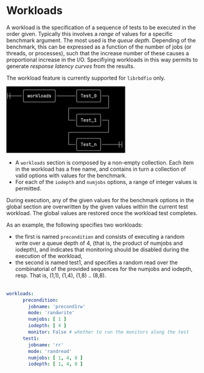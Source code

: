 # Workloads

A workload is the specification of a sequence of tests to be executed in the order given.
Typically this involves a *range* of values for a specific benchmark argument. The most used is
the *queue depth*. Depending of the benchmark, this can be expressed as a function of the number
of jobs (or threads, or processes), such that the increase number of these causes a proportional
increase in the I/O. Specifiying workloads in this way permits to generate *response latency curves*
from the results.

The workload feature is currently supported for `librbdfio` only.

![workloads](./workloads.png)

* A `workloads`  section is composed by a non-empty collection. Each item in the workload has a free name,
and contains in turn a collection of valid options with values for the benchmark.
* For each of the `iodepth` and `numjobs` options, a range of integer values is permitted.

During execution, any of the given values for the benchmark options in the global section are overwritten
by the given values within the current test workload. The global values are restored once the workload test
completes.

As an example, the following specifies two workloads:

* the first is named  `precondition` and consists of executing a random write over a queue depth of 4,
(that is, the product of numjobs and iodepth), and indicates that monitoring should be disabled during the
execution of the workload,
* the second is named test1, and specifies a random read over the combinatorial of the provided sequences for
the numjobs and iodepth, resp. That is, (1,1), (1,4), (1,8) .. (8,8).


```yaml

workloads:
      precondition:
        jobname: 'precond1rw'
        mode: 'randwrite'
        numjobs: [ 1 ]
        iodepth: [ 4 ]
        monitor: False # whether to run the monitors along the test
      test1:
        jobname: 'rr'
        mode: 'randread'
        numjobs: [ 1, 4, 8 ]
        iodepth: [ 1, 4, 8 ]

```
